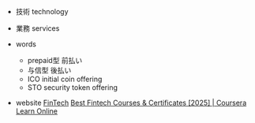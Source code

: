 - 技術 technology
- 業務 services
- words
    
    - prepaid型
        前払い
    - 与信型
        後払い
    - ICO initial coin offering
    - STO security token offering
- website
    [FinTech](https://www.harvardonline.harvard.edu/course/fintech)
    [Best Fintech Courses & Certificates [2025] | Coursera Learn Online](https://www.coursera.org/courses?query=fintech)